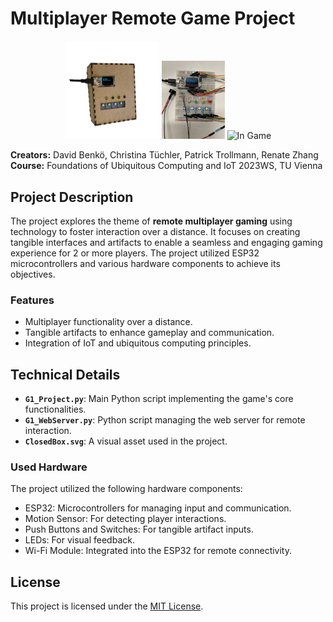 # Multiplayer Remote Game Project

<p align="middle">
  <img src="esp32-start.png" alt="Start" width="30%"/> 
  <img src="esp32-setup.gif" alt="Set Up" width="20%"/> 
  <img src="esp32-ingame.png" alt="In Game" width="45%"/>
</p>

**Creators:** David Benkö, Christina Tüchler, Patrick Trollmann, Renate Zhang \
**Course:** Foundations of Ubiquitous Computing and IoT 2023WS, TU Vienna

## Project Description

The project explores the theme of **remote multiplayer gaming** using technology to foster interaction over a distance. It focuses on creating tangible interfaces and artifacts to enable a seamless and engaging gaming experience for 2 or more players. The project utilized ESP32 microcontrollers and various hardware components to achieve its objectives.

### Features
- Multiplayer functionality over a distance.
- Tangible artifacts to enhance gameplay and communication.
- Integration of IoT and ubiquitous computing principles.

## Technical Details

- **`G1_Project.py`**: Main Python script implementing the game's core functionalities.
- **`G1_WebServer.py`**: Python script managing the web server for remote interaction.
- **`ClosedBox.svg`**: A visual asset used in the project.

### Used Hardware
The project utilized the following hardware components:
- ESP32: Microcontrollers for managing input and communication.
- Motion Sensor: For detecting player interactions.
- Push Buttons and Switches: For tangible artifact inputs.
- LEDs: For visual feedback.
- Wi-Fi Module: Integrated into the ESP32 for remote connectivity.

## License

This project is licensed under the [MIT License](LICENSE).



